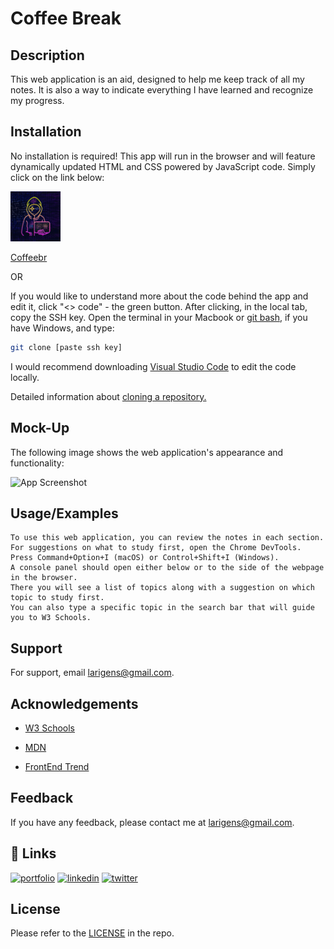 
# Coffee Break

## Description

This web application is an aid, designed to help me keep track of all my notes. It is also a way to indicate everything I have learned and recognize my progress.

## Installation

No installation is required! This app will run in the browser and will feature dynamically updated HTML and CSS powered by JavaScript code. Simply click on the link below:

<img src="./assets/favicon/apple-touch-icon.png" alt="logo" width="80px" height="80px">

[Coffeebr](https://larigens.github.io/coffeebr/)
    
OR

If you would like to understand more about the code behind the app and edit it, click "<> code" - the green button. After clicking, in the local tab, copy the SSH key. Open the terminal in your Macbook or [git bash](https://git-scm.com/downloads), if you have Windows, and type:

```bash
git clone [paste ssh key]
```

I would recommend downloading [Visual Studio Code](https://code.visualstudio.com/download) to edit the code locally. 

Detailed information about [cloning a repository.](https://docs.github.com/en/repositories/creating-and-managing-repositories/cloning-a-repository)

## Mock-Up

The following image shows the web application's appearance and functionality:

![App Screenshot](./assets/images/screenshot.png)

## Usage/Examples

```
To use this web application, you can review the notes in each section. 
For suggestions on what to study first, open the Chrome DevTools.
Press Command+Option+I (macOS) or Control+Shift+I (Windows).
A console panel should open either below or to the side of the webpage in the browser.
There you will see a list of topics along with a suggestion on which topic to study first.
You can also type a specific topic in the search bar that will guide you to W3 Schools.
```

## Support

For support, email larigens@gmail.com.

## Acknowledgements

- [W3 Schools](https://www.w3schools.com)

- [MDN](https://developer.mozilla.org/en-US/)

- [FrontEnd Trend](https://linktr.ee/frontend_trend)

## Feedback

If you have any feedback, please contact me at larigens@gmail.com.

## 🔗 Links
[![portfolio](https://img.shields.io/badge/my_portfolio-000?style=for-the-badge&logo=ko-fi&logoColor=white)](https://larigens.github.io/lari-gui/)
[![linkedin](https://img.shields.io/badge/linkedin-0A66C2?style=for-the-badge&logo=linkedin&logoColor=white)](https://www.linkedin.com/in/lari-gui/)
[![twitter](https://img.shields.io/badge/twitter-1DA1F2?style=for-the-badge&logo=twitter&logoColor=white)](https://twitter.com/coffeebr_eak)

## License

Please refer to the [LICENSE](https://choosealicense.com/licenses/mit/) in the repo.
